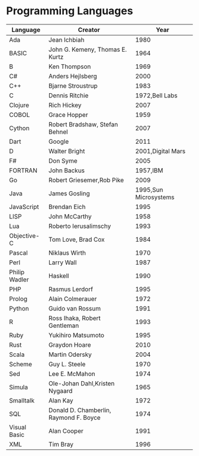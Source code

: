 Programming Languages
================================


Language | Creator | Year 
-------- | --------|-----
Ada|Jean Ichbiah |1980
BASIC|	John G. Kemeny, Thomas E. Kurtz|1964
B|Ken Thompson|1969
C#|Anders Hejlsberg|2000
C++|Bjarne Stroustrup|1983
C|Dennis Ritchie|1972,Bell Labs
Clojure|Rich Hickey|2007
COBOL|Grace Hopper|1959
Cython|Robert Bradshaw, Stefan Behnel|2007
Dart |Google|2011
D|Walter Bright|2001,Digital Mars
F#|Don Syme|2005
FORTRAN|John Backus|1957,IBM
Go|Robert Griesemer,Rob Pike|2009
Java|James Gosling|1995,Sun Microsystems
JavaScript|Brendan Eich|1995
LISP|John McCarthy|1958
Lua|Roberto Ierusalimschy|1993
Objective-C|Tom Love, Brad Cox|1984
Pascal|Niklaus Wirth|1970
Perl|Larry Wall|1987
Philip Wadler|Haskell|1990
PHP|Rasmus Lerdorf|1995
Prolog|Alain Colmerauer|1972
Python|Guido van Rossum|1991
R|Ross Ihaka, Robert Gentleman|1993
Ruby|Yukihiro Matsumoto|1995
Rust|Graydon Hoare|2010
Scala|Martin Odersky|2004
Scheme|Guy L. Steele|1970
Sed|Lee E. McMahon|1974
Simula|Ole-Johan Dahl,Kristen Nygaard|1965
Smalltalk|Alan Kay|1972
SQL|Donald D. Chamberlin, Raymond F. Boyce|1974
Visual Basic| Alan Cooper|1991
XML|Tim Bray|1996

